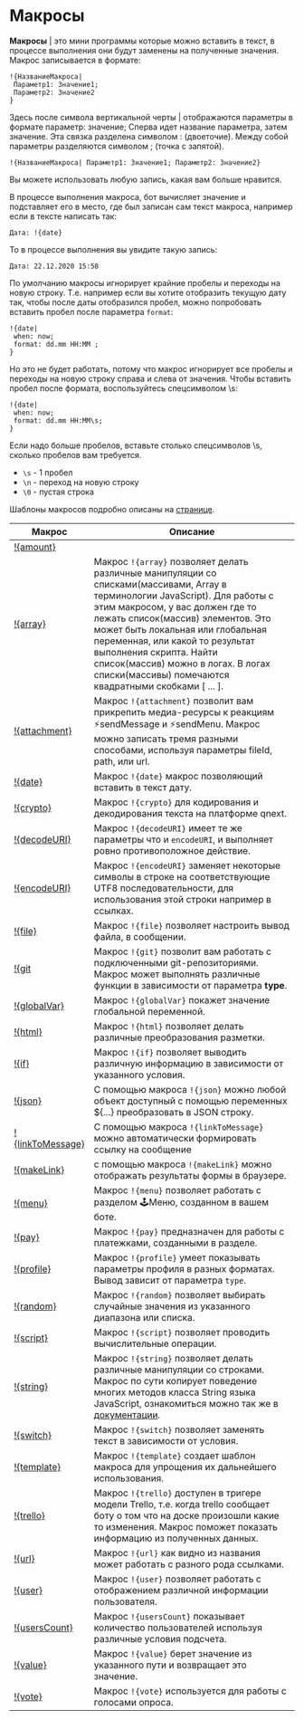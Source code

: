 # Макросы

**Макросы** | это мини программы которые можно вставить в текст, в процессе выполнения они будут заменены на полученные значения. Макрос записывается в формате:
```plain 
!{НазваниеМакроса|
 Параметр1: Значение1;
 Параметр2: Значение2
}
```

Здесь после символа вертикальной черты | отображаются параметры в формате параметр: значение;
Сперва идет название параметра, затем значение. Эта связка разделена символом : (двоеточие). Между собой параметры разделяются символом ; (точка с запятой).

```plain 
!{НазваниеМакроса| Параметр1: Значение1; Параметр2: Значение2}
```

Вы можете использовать любую запись, какая вам больше нравится.

В процессе выполнения макроса, бот вычисляет значение и подставляет его в место, где был записан сам текст макроса, например если в тексте написать так:

`Дата: !{date}`

То в процессе выполнения вы увидите такую запись:

`Дата: 22.12.2020 15:58`


По умолчанию макросы игнорирует крайние пробелы и переходы на новую строку. Т.е. например если вы хотите отобразить текущую дату так, чтобы после даты отобразился пробел, можно попробовать вставить пробел после параметра `format`:
```plain 
!{date|
 when: now;
 format: dd.mm HH:MM ;
}
```

Но это не будет работать, потому что макрос игнорирует все пробелы и переходы на новую строку справа и слева от значения. Чтобы вставить пробел после формата, воспользуйтесь спецсимволом \s:
```plain 
!{date|
 when: now;
 format: dd.mm HH:MM\s;
}
```

Если надо больше пробелов, вставьте столько спецсимволов \s, сколько пробелов вам требуется.
* `\s` - 1 пробел
* `\n` - переход на новую строку
* `\0` - пустая строка

Шаблоны макросов подробно описаны на [странице](/docs/ext/macros/template).

| Макрос | Описание |
| --- | --- |
|[!{amount}](/docs/ext/macros/amount)
|[!{array}](/docs/ext/macros/array) | Макрос `!{array}` позволяет делать различные манипуляции со списками(массивами, Array в терминологии JavaScript). Для работы с этим макросом, у вас должен где то лежать список(массив) элементов. Это может быть локальная или глобальная переменная, или какой то результат выполнения скрипта. Найти список(массив) можно в логах. В логах списки(массивы) помечаются квадратными скобками [ ... ].|
|[!{attachment}](/docs/ext/macros/attachment) | Макрос `!{attachment}` позволит вам прикрепить медиа-ресурсы к реакциям ⚡️sendMessage и ⚡️sendMenu. Макрос можно записать тремя разными способами, используя параметры fileId, path, или url.|
|[!{date}](/docs/ext/macros/date) | Макрос `!{date}` макрос позволяющий вставить в текст дату.|
|[!{crypto}](/docs/ext/macros/crypto) | Макрос `!{crypto}` для кодирования и декодирования текста на платформе qnext.|
|[!{decodeURI}](/docs/ext/macros/decodeuri) | Макрос `!{decodeURI}` имеет те же параметры что и `encodeURI`, и выполняет ровно противоположное действие.|
|[!{encodeURI}](/docs/ext/macros/encodeuri) | Макрос `!{encodeURI}` заменяет некоторые символы в строке на соответствующие UTF8 последовательности, для использования этой строки например в ссылках. |
|[!{file}](/docs/ext/macros/file) | Макрос `!{file}` позволяет настроить вывод файла, в сообщении.|
|[!{git](/docs/ext/macros/git) | Макрос `!{git}` позволит вам работать с подключенными git-репозиториями. Макрос может выполнять различные функции в зависимости от параметра **type**.|
|[!{globalVar}](/docs/ext/macros/globalvar) | Макрос `!{globalVar}` покажет значение глобальной переменной.|
|[!{html}](/docs/ext/macros/html) | Макрос `!{html}` позволяет делать различные преобразования разметки.|
|[!{if}](/docs/ext/macros/if) | Макрос `!{if}` позволяет выводить различную информацию в зависимости от указанного условия.|
|[!{json}](/docs/ext/macros/json) | С помощью макроса `!{json}` можно любой объект доступный с помощью переменных ${...} преобразовать в JSON строку.|
|[!{linkToMessage}](/docs/ext/macros/linktomessage) |С помощью макроса `!{linkToMessage}` можно автоматически формировать ссылку на сообщение|
|[!{makeLink}](/docs/ext/macros/makelink) | с помощью макроса `!{makeLink}` можно отображать результаты формы в браузере.|
|[!{menu}](/docs/ext/macros/menu) | Макрос `!{menu}` позволяет работать с разделом 🕹Меню, созданном в вашем боте.|
|[!{pay}](/docs/ext/macros/pay) | Макрос `!{pay}` предназначен для работы с платежками, созданными в разделе.|
|[!{profile}](/docs/ext/macros/profile) | Макрос `!{profile}` умеет показывать параметры профиля в разных форматах. Вывод зависит от параметра `type`.|
|[!{random}](/docs/ext/macros/random) | Макрос `!{random}` позволяет выбирать случайные значения из указанного диапазона или списка.|
|[!{script}](/docs/ext/script)| Макрос `!{script}` позволяет проводить вычислительные операции.|
|[!{string}](/docs/ext/macros/string) | Макрос `!{string}` позволяет делать различные манипуляции со строками. Макрос по сути копирует поведение многих методов класса String языка JavaScript, ознакомиться можно так же в [документации](https://developer.mozilla.org/ru/docs/Web/JavaScript/Reference/Global_Objects/String).|
|[!{switch}](/docs/ext/macros/switch) | Макрос `!{switch}` позволяет заменять текст в зависимости от условия.|
|[!{template}](/docs/ext/macros/template) | Макрос `!{template}` создает шаблон макроса для упрощения их дальнейшего использования.|
|[!{trello}](/docs/ext/macros/trello) | Макрос `!{trello}` доступен в тригере модели Trello, т.е. когда trello сообщает боту о том что на доске произошли какие то изменения. Макрос поможет показать информацию из полученных данных.|
|[!{url}](/docs/ext/macros/url) | Макрос `!{url}` как видно из названия может работать с разного рода ссылками.|
|[!{user}](/docs/ext/macros/user) | Макрос `!{user}` позволяет работать с отображением различной информации пользователя.|
|[!{usersCount}](/docs/ext/macros/usercount) | Макрос `!{usersCount}` показывает количество пользователей используя различные условия подсчета.|
|[!{value}](/docs/ext/macros/value) | Макрос `!{value}` берет значение из указанного пути и возвращает это значение.|
|[!{vote}](/docs/ext/macros/vote) | Макрос `!{vote}` используется для работы с голосами опроса.|


